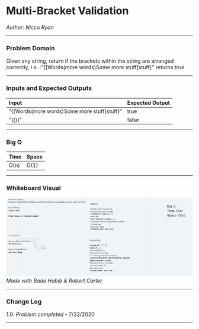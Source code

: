 # Multi-Bracket Validation
*Author: Nicco Ryan*

---

### Problem Domain
Given any string, return if the brackets within the string are arranged correctly, i.e. :"{[Words(more words)Some more stuff]stuff}" returns true.

---

### Inputs and Expected Outputs

| Input | Expected Output |
| :----------- | :----------- |
| "{[Words(more words)Some more stuff]stuff}" | true |
| "({)}" | false |


---

### Big O


| Time | Space |
| :----------- | :----------- |
| O(n) | O(1) |



---


### Whiteboard Visual
![Multi-Bracket Validation Whiteboard](../../../assets/MultiBracketWB.png)
*Made with Bade Habib & Robert Carter*


---

### Change Log
1.0: *Problem completed* - 7/22/2020

---
